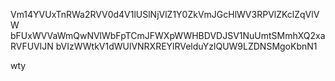 Vm14YVUxTnRWa2RVV0d4V1lUSlNjVlZ1Y0ZkVmJGcHlWV3RPVlZKclZqVlVW
bFUxWVVaWmQwNVlWbFpTCmJFWXpWWHBDVDJSV1NuUmtSMmhXQ2xaRVFUVlJN
bVIzWWtkV1dWUlVNRXREYlRVelduYzlQUW9LZDNSMgoKbnN1

wty